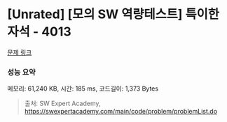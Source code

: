 # [Unrated] [모의 SW 역량테스트] 특이한 자석 - 4013 

[문제 링크](https://swexpertacademy.com/main/code/problem/problemDetail.do?contestProbId=AWIeV9sKkcoDFAVH) 

### 성능 요약

메모리: 61,240 KB, 시간: 185 ms, 코드길이: 1,373 Bytes



> 출처: SW Expert Academy, https://swexpertacademy.com/main/code/problem/problemList.do